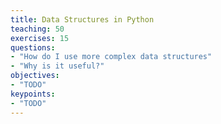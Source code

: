```yaml
---
title: Data Structures in Python
teaching: 50
exercises: 15
questions:
- "How do I use more complex data structures"
- "Why is it useful?"
objectives:
- "TODO"
keypoints:
- "TODO"
---
```


